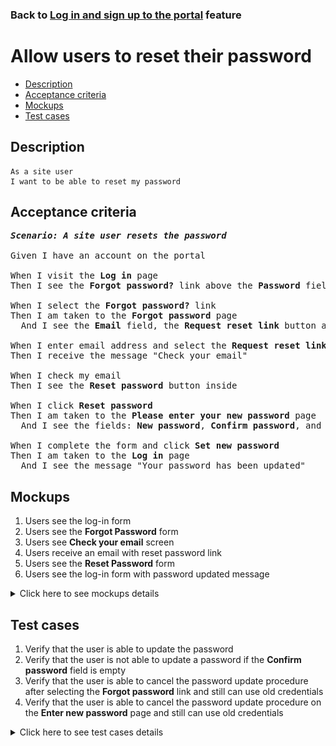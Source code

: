 ### Back to [Log in and sign up to the portal](../../) feature

# Allow users to reset their password

- [Description](#description)
- [Acceptance criteria](#acceptance-criteria)
- [Mockups](#mockups)
- [Test cases](#test-cases)

## Description

    As a site user
    I want to be able to reset my password

## Acceptance criteria

<pre>
<b><i>Scenario: A site user resets the password</i></b>

Given I have an account on the portal

When I visit the <b>Log in</b> page
Then I see the <b>Forgot password?</b> link above the <b>Password</b> field

When I select the <b>Forgot password?</b> link
Then I am taken to the <b>Forgot password</b> page
  And I see the <b>Email</b> field, the <b>Request reset link</b> button and the <b>Back to Log In</b> link

When I enter email address and select the <b>Request reset link</b>
Then I receive the message "Check your email"

When I check my email
Then I see the <b>Reset password</b> button inside

When I click <b>Reset password</b>
Then I am taken to the <b>Please enter your new password</b> page
  And I see the fields: <b>New password</b>, <b>Confirm password</b>, and the <b>Set new password</b> button

When I complete the form and click <b>Set new password</b>
Then I am taken to the <b>Log in</b> page
  And I see the message "Your password has been updated"
</pre>

## Mockups

1. Users see the log-in form
2. Users see the <b>Forgot Password</b> form
3. Users see <b>Check your email</b> screen
4. Users receive an email with reset password link
5. Users see the <b>Reset Password</b> form
6. Users see the log-in form with password updated message

<details>
  <summary>Click here to see mockups details</summary>

**1. Users see the log-in form:**

![Users see the log-in form](/products/sport_news_portal/web_application_features/log_in_and_sign_up/images/log_in_empty_form.png)

**2. Users see the Forgot Password form:**

![Users see the Forgot Password form](/products/sport_news_portal/web_application_features/log_in_and_sign_up/images/forgot_password_empty_form.png)

**3. Users see Check your email screen:**

![Users see Check your email screen](/products/sport_news_portal/web_application_features/log_in_and_sign_up/images/check_your_email_to_reset_password.png)

**4. Users receive an email with reset password link:**

![Users receive an email with reset password link](/products/sport_news_portal/web_application_features/log_in_and_sign_up/images/email_reset_password.png)

**5. Users see the Reset Password form:**

![Users see the Reset Password form](/products/sport_news_portal/web_application_features/log_in_and_sign_up/images/reset_password_form.png)

**6. Users see the log-in form with password updated message:**

![Users see the log-in form with password updated message](/products/sport_news_portal/web_application_features/log_in_and_sign_up/images/log_in_form_password_is_updated.png)

</details>

## Test cases

1. Verify that the user is able to update the password
2. Verify that the user is not able to update a password if the <b>Confirm password</b> field is empty
3. Verify that the user is able to cancel the password update procedure after selecting the <b>Forgot password</b> link and still can use old credentials
4. Verify that the user is able to cancel the password update procedure on the <b>Enter new password</b> page and still can use old credentials

<details>
  <summary>Click here to see test cases details</summary>

### **#1. Verify that the user is able to update the password**

|Preconditions|Steps|Expected result
------|-------|----------
|- Go to the Sports Hub home page</br>- The user is registered in the system|1) Click **Log in**</br>2) Select the **Forgot password?** link</br>3) Enter your email</br>4) Select the **Request reset link**</br>5) Check your email</br>6) Click **Reset password**</br>7) Enter the new password in the **New password** and **Confirm password** fields</br>8) Click **Change password**</br>9) Enter old credentials</br>10) Click **Log in**</br>11) Enter new credentials</br>12) Click **Log in**|8) The user is redirected to the **Log in** page and receives the message "Your password has been updated"</br>10) The user is not logged in. Message about invalid credentials appears</br>12) The user is logged in|

### **#2. Verify that the user is not able to update a password if the Confirm password field is empty**

|Preconditions|Steps|Expected result
------|-------|----------
|- Go to the Sports Hub home page</br>- The user is registered in the system|1) Click **Log in**</br>2) Select the **Forgot password?** link</br>3) Enter your email</br>4) Select the **Request reset link**</br>5) Check your email</br>6) Click **Reset Password**</br>7) Enter the new password in the **New password** field</br>8) Do not enter the new password in the **Confirm password** field</br>9) Click **Set new password**|9) The user receives the error message that the required fields can not be empty|

### **#3. Verify that the user is able to cancel the password update procedure after selecting the Forgot password link and still can use old credentials**

|Preconditions|Steps|Expected result
------|-------|----------
|- Go to the Sports Hub home page</br>- The user is registered in the system|1) Click **Log in**</br>2) Select the **Forgot password?** link</br>3) Enter your email</br>4) Click **Back to log in**</br>5) Enter old credentials</br>6) Click **Log in**|4) The **Log in** page opens</br>6) The user is logged in|

### **#4. Verify that the user is able to cancel the password update procedure on the Enter new password page and still can use old credentials**

|Preconditions|Steps|Expected result
------|-------|----------
|- Go to the Sports Hub home page</br>- The user is registered in the system|1) Click **Log in**</br>2) Select the **Forgot password?** link</br>3) Enter your email</br>4) Select the **Request reset link**</br>5) Check your email</br>6) Click **Reset password**</br>7) Click **Back to log in**</br>8) Enter old credentials</br>9) Click **Log in**|7) The **Log in** page opens</br>9) The user is logged in|
</details>
